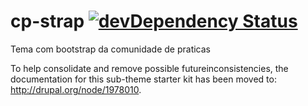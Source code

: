 cp-strap [![devDependency Status](https://david-dm.org/ABS-org/cdp_strap/dev-status.png)](https://david-dm.org/ABS-org/cdp_strap#info=devDependencies)
=========

Tema com bootstrap da comunidade de praticas

To help consolidate and remove possible futureinconsistencies, the
documentation for this sub-theme starter kit has been moved to:
http://drupal.org/node/1978010.
